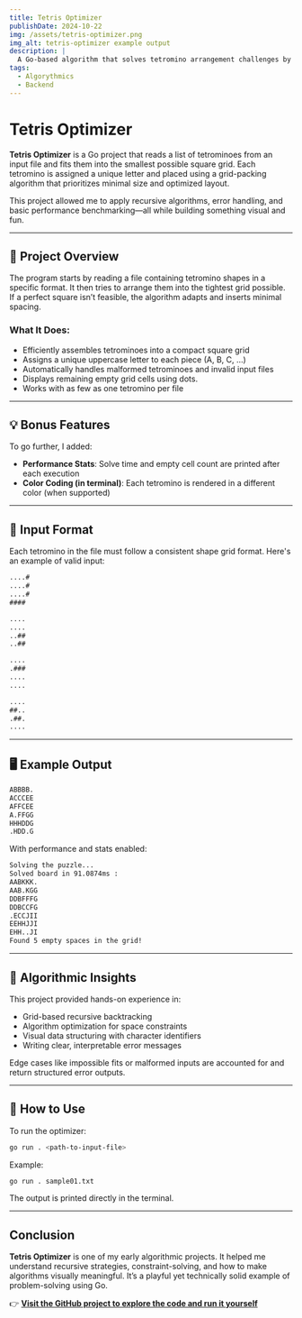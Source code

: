 ```yaml
---
title: Tetris Optimizer
publishDate: 2024-10-22
img: /assets/tetris-optimizer.png
img_alt: tetris-optimizer example output
description: |
  A Go-based algorithm that solves tetromino arrangement challenges by fitting them into the smallest grid possible. Includes performance metrics and error handling.
tags:
  - Algorythmics
  - Backend
---
```


# Tetris Optimizer

**Tetris Optimizer** is a Go project that reads a list of tetrominoes from an input file and fits them into the smallest possible square grid. Each tetromino is assigned a unique letter and placed using a grid-packing algorithm that prioritizes minimal size and optimized layout.

This project allowed me to apply recursive algorithms, error handling, and basic performance benchmarking—all while building something visual and fun.

---

## 🧩 Project Overview

The program starts by reading a file containing tetromino shapes in a specific format. It then tries to arrange them into the tightest grid possible. If a perfect square isn’t feasible, the algorithm adapts and inserts minimal spacing.

### What It Does:

- Efficiently assembles tetrominoes into a compact square grid
- Assigns a unique uppercase letter to each piece (A, B, C, …)
- Automatically handles malformed tetrominoes and invalid input files
- Displays remaining empty grid cells using dots.
- Works with as few as one tetromino per file

---

## 💡 Bonus Features

To go further, I added:

- **Performance Stats**: Solve time and empty cell count are printed after each execution
- **Color Coding (in terminal)**: Each tetromino is rendered in a different color (when supported)

---

## 📁 Input Format

Each tetromino in the file must follow a consistent shape grid format. Here's an example of valid input:

```txt
....#
....#
....#
####

....
....
..##
..##

....
.###
....
....

....
##..
.##.
....
```

---

## 🖥 Example Output

```txt
ABBBB.
ACCCEE
AFFCEE
A.FFGG
HHHDDG
.HDD.G
```

With performance and stats enabled:

```txt
Solving the puzzle...
Solved board in 91.0874ms :
AABKKK.
AAB.KGG
DDBFFFG
DDBCCFG
.ECCJII
EEHHJJI
EHH..JI
Found 5 empty spaces in the grid!
```

---

## 🧠 Algorithmic Insights

This project provided hands-on experience in:

- Grid-based recursive backtracking
- Algorithm optimization for space constraints
- Visual data structuring with character identifiers
- Writing clear, interpretable error messages

Edge cases like impossible fits or malformed inputs are accounted for and return structured error outputs.

---

## 🚀 How to Use

To run the optimizer:

```bash
go run . <path-to-input-file>
```

Example:

```bash
go run . sample01.txt
```

The output is printed directly in the terminal.

---

## Conclusion

**Tetris Optimizer** is one of my early algorithmic projects. It helped me understand recursive strategies, constraint-solving, and how to make algorithms visually meaningful. It’s a playful yet technically solid example of problem-solving using Go.

👉 **[Visit the GitHub project to explore the code and run it yourself](https://github.com/Kindroky/tetris-optimizer)**